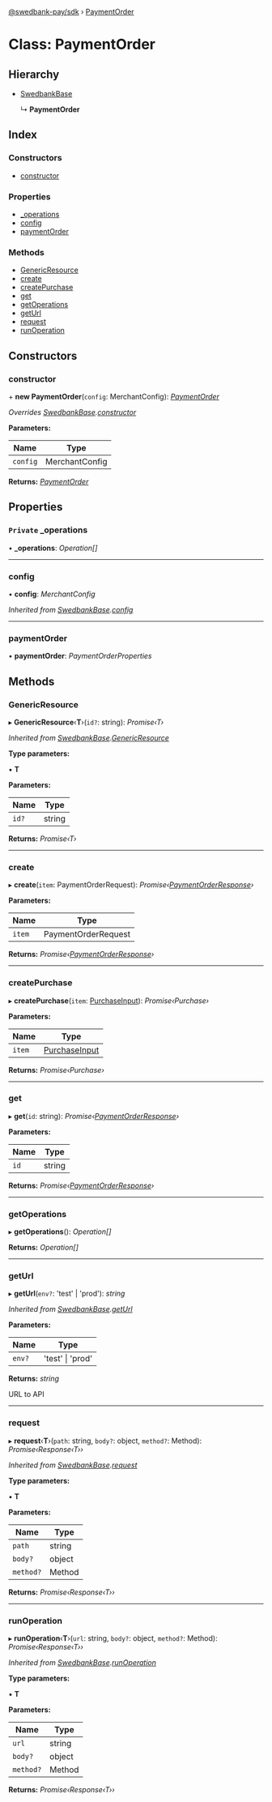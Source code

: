 [@swedbank-pay/sdk](../README.md) › [PaymentOrder](paymentorder.md)

# Class: PaymentOrder

## Hierarchy

* [SwedbankBase](swedbankbase.md)

  ↳ **PaymentOrder**

## Index

### Constructors

* [constructor](paymentorder.md#constructor)

### Properties

* [_operations](paymentorder.md#private-_operations)
* [config](paymentorder.md#config)
* [paymentOrder](paymentorder.md#paymentorder)

### Methods

* [GenericResource](paymentorder.md#genericresource)
* [create](paymentorder.md#create)
* [createPurchase](paymentorder.md#createpurchase)
* [get](paymentorder.md#get)
* [getOperations](paymentorder.md#getoperations)
* [getUrl](paymentorder.md#geturl)
* [request](paymentorder.md#request)
* [runOperation](paymentorder.md#runoperation)

## Constructors

###  constructor

\+ **new PaymentOrder**(`config`: MerchantConfig): *[PaymentOrder](paymentorder.md)*

*Overrides [SwedbankBase](swedbankbase.md).[constructor](swedbankbase.md#constructor)*

**Parameters:**

Name | Type |
------ | ------ |
`config` | MerchantConfig |

**Returns:** *[PaymentOrder](paymentorder.md)*

## Properties

### `Private` _operations

• **_operations**: *Operation[]*

___

###  config

• **config**: *MerchantConfig*

*Inherited from [SwedbankBase](swedbankbase.md).[config](swedbankbase.md#config)*

___

###  paymentOrder

• **paymentOrder**: *PaymentOrderProperties*

## Methods

###  GenericResource

▸ **GenericResource**‹**T**›(`id?`: string): *Promise‹T›*

*Inherited from [SwedbankBase](swedbankbase.md).[GenericResource](swedbankbase.md#genericresource)*

**Type parameters:**

▪ **T**

**Parameters:**

Name | Type |
------ | ------ |
`id?` | string |

**Returns:** *Promise‹T›*

___

###  create

▸ **create**(`item`: PaymentOrderRequest): *Promise‹[PaymentOrderResponse](paymentorderresponse.md)›*

**Parameters:**

Name | Type |
------ | ------ |
`item` | PaymentOrderRequest |

**Returns:** *Promise‹[PaymentOrderResponse](paymentorderresponse.md)›*

___

###  createPurchase

▸ **createPurchase**(`item`: [PurchaseInput](../README.md#purchaseinput)): *Promise‹Purchase›*

**Parameters:**

Name | Type |
------ | ------ |
`item` | [PurchaseInput](../README.md#purchaseinput) |

**Returns:** *Promise‹Purchase›*

___

###  get

▸ **get**(`id`: string): *Promise‹[PaymentOrderResponse](paymentorderresponse.md)›*

**Parameters:**

Name | Type |
------ | ------ |
`id` | string |

**Returns:** *Promise‹[PaymentOrderResponse](paymentorderresponse.md)›*

___

###  getOperations

▸ **getOperations**(): *Operation[]*

**Returns:** *Operation[]*

___

###  getUrl

▸ **getUrl**(`env?`: 'test' | 'prod'): *string*

*Inherited from [SwedbankBase](swedbankbase.md).[getUrl](swedbankbase.md#geturl)*

**Parameters:**

Name | Type |
------ | ------ |
`env?` | 'test' &#124; 'prod' |

**Returns:** *string*

URL to API

___

###  request

▸ **request**‹**T**›(`path`: string, `body?`: object, `method?`: Method): *Promise‹Response‹T››*

*Inherited from [SwedbankBase](swedbankbase.md).[request](swedbankbase.md#request)*

**Type parameters:**

▪ **T**

**Parameters:**

Name | Type |
------ | ------ |
`path` | string |
`body?` | object |
`method?` | Method |

**Returns:** *Promise‹Response‹T››*

___

###  runOperation

▸ **runOperation**‹**T**›(`url`: string, `body?`: object, `method?`: Method): *Promise‹Response‹T››*

*Inherited from [SwedbankBase](swedbankbase.md).[runOperation](swedbankbase.md#runoperation)*

**Type parameters:**

▪ **T**

**Parameters:**

Name | Type |
------ | ------ |
`url` | string |
`body?` | object |
`method?` | Method |

**Returns:** *Promise‹Response‹T››*
